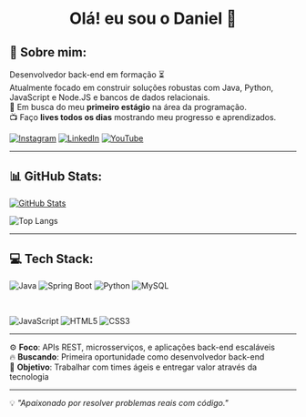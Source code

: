 <h1 align="center">Olá! eu sou o Daniel 👋</h1>

## 📌 Sobre mim:

Desenvolvedor back-end em formação ⏳  
Atualmente focado em construir soluções robustas com Java, Python, JavaScript e Node.JS e bancos de dados relacionais.  
🎯 Em busca do meu **primeiro estágio** na área da programação.  
📺 Faço **lives todos os dias** mostrando meu progresso e aprendizados.

[![Instagram](https://img.shields.io/badge/Instagram-E4405F?style=for-the-badge&logo=instagram&logoColor=white)](https://www.instagram.com/dvmacedo_/)
[![LinkedIn](https://img.shields.io/badge/LinkedIn-0A66C2?style=for-the-badge&logo=linkedin&logoColor=white)](https://www.linkedin.com/in/dv-dev1/)
[![YouTube](https://img.shields.io/badge/YOUTUBE-FF0000?style=for-the-badge&logo=youtube&logoColor=white)](https://www.youtube.com/channel/UCScFWJrlkKwZO8ymYhpD7VA)

---

## 📊 GitHub Stats:

[![GitHub Stats](https://github-readme-stats.vercel.app/api?username=dv-dev1&show_icons=true&theme=github_dark)](https://github.com/dv-dev1)

![Top Langs](https://github-readme-stats.vercel.app/api/top-langs/?username=dv-dev1&layout=compact&theme=github_dark)

---

## 💻 Tech Stack:

![Java](https://img.shields.io/badge/Java-F89820?style=for-the-badge&logo=java&logoColor=white)
![Spring Boot](https://img.shields.io/badge/Spring_Boot-6DB33F?style=for-the-badge&logo=spring-boot&logoColor=white)
![Python](https://img.shields.io/badge/Python-3776AB?style=for-the-badge&logo=python&logoColor=white)
![MySQL](https://img.shields.io/badge/MySQL-00758F?style=for-the-badge&logo=mysql&logoColor=white)

<br>

![JavaScript](https://img.shields.io/badge/JavaScript-F7DF1E?style=for-the-badge&logo=javascript&logoColor=black)
![HTML5](https://img.shields.io/badge/HTML5-E34F26?style=for-the-badge&logo=html5&logoColor=white)
![CSS3](https://img.shields.io/badge/CSS3-1572B6?style=for-the-badge&logo=css3&logoColor=white)

---

⚙️ **Foco**: APIs REST, microsserviços, e aplicações back-end escaláveis  
🔥 **Buscando**: Primeira oportunidade como desenvolvedor back-end  
🚀 **Objetivo**: Trabalhar com times ágeis e entregar valor através da tecnologia

---

💡 _"Apaixonado por resolver problemas reais com código."_
